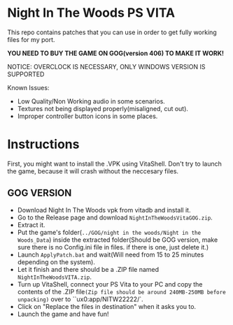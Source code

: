 # Night In The Woods PS VITA

This repo contains patches that you can use in order to get fully working files for my port.

**YOU NEED TO BUY THE GAME ON GOG(version 406) TO MAKE IT WORK!**

NOTICE: OVERCLOCK IS NECESSARY, ONLY WINDOWS VERSION IS SUPPORTED

Known Issues:
- Low Quality/Non Working audio in some scenarios.
- Textures not being displayed properly(misaligned, cut out).
- Improper controller button icons in some places.

# Instructions
First, you might want to install the .VPK using VitaShell. Don't try to launch the game, because it will crash without the neccesary files.

## GOG VERSION
- Download Night In The Woods vpk from vitadb and install it.
- Go to the Release page and download ``NightInTheWoodsVitaGOG.zip``.
- Extract it.
- Put the game's folder(```../GOG/night in the woods/Night in the Woods_Data```) inside the extracted folder(Should be GOG version, make sure there is no Config.ini file in files. if there is one, just delete it.)
- Launch ``ApplyPatch.bat`` and wait(Will need from 15 to 25 minutes depending on the system).
- Let it finish and there should be a .ZIP file named ``NightInTheWoodsVITA.zip``.
- Turn up VitaShell, connect your PS Vita to your PC and copy the contents of the .ZIP file```(Zip file should be around 240MB-250MB before unpacking)``` over to ``ux0:app/NITW22222/`.
- Click on "Replace the files in destination" when it asks you to.
- Launch the game and have fun!
